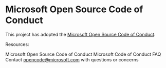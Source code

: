 # Microsoft Open Source Code of Conduct

This project has adopted the [Microsoft Open Source Code of Conduct](https://opensource.microsoft.com/codeofconduct/).

Resources:

Microsoft Open Source Code of Conduct
Microsoft Code of Conduct FAQ
Contact opencode@microsoft.com with questions or concerns
